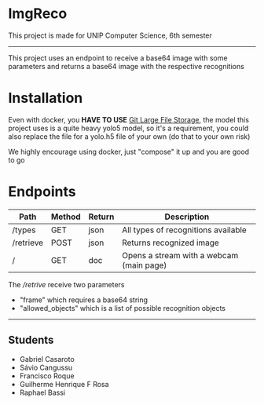# ImgReco #

This project is made for UNIP Computer Science, 6th semester

---
This project uses an endpoint to receive a base64 image with some parameters and returns a base64 image with the respective recognitions

# Installation

Even with docker, you **HAVE TO USE** [Git Large File Storage](https://git-lfs.github.com/), the model this project uses is a quite heavy yolo5 model, so it's a requirement, you could also replace the file for a yolo.h5 file of your own (do that to your own risk)

We highly encourage using docker, just "compose" it up and you are good to go

# Endpoints

Path                  | Method | Return | Description |
----------------------|--------|--------|-------------|
/types                | GET    | json   | All types of recognitions available
/retrieve             | POST   | json   | Returns recognized image
/                     | GET    | doc    | Opens a stream with a webcam (main page)

The _/retrive_ receive two parameters


* "frame" which requires a base64 string
* "allowed_objects" which is a list of possible recognition objects 

---

## Students ##
* Gabriel Casaroto
* Sávio Cangussu
* Francisco Roque
* Guilherme Henrique F Rosa
* Raphael Bassi
